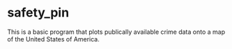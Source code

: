 # safety_pin
This is a basic program that plots publically available crime data onto a map of the United States of America.
